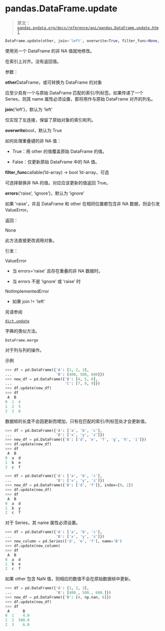 # pandas.DataFrame.update

> 原文：[`pandas.pydata.org/docs/reference/api/pandas.DataFrame.update.html`](https://pandas.pydata.org/docs/reference/api/pandas.DataFrame.update.html)

```py
DataFrame.update(other, join='left', overwrite=True, filter_func=None, errors='ignore')
```

使用另一个 DataFrame 的非 NA 值就地修改。

在索引上对齐。没有返回值。

参数：

**other**DataFrame，或可转换为 DataFrame 的对象

应至少具有一个与原始 DataFrame 匹配的索引/列标签。如果传递了一个 Series，则其 name 属性必须设置，那将用作与原始 DataFrame 对齐的列名。

**join**{‘left’}，默认为 ‘left’

仅实现了左连接，保留了原始对象的索引和列。

**overwrite**bool，默认为 True

如何处理重叠键的非 NA 值：

+   True：用 other 的值覆盖原始 DataFrame 的值。

+   False：仅更新原始 DataFrame 中的 NA 值。

**filter_func**callable(1d-array) -> bool 1d-array，可选

可选择替换非 NA 的值。对应应该更新的值返回 True。

**errors**{‘raise’, ‘ignore’}，默认为 ‘ignore’

如果 'raise'，并且 DataFrame 和 other 在相同位置都包含非 NA 数据，则会引发 ValueError。

返回：

None

此方法直接更改调用对象。

引发：

ValueError

+   当 errors='raise' 且存在重叠的非 NA 数据时。

+   当 errors 不是 ‘ignore’ 或 ‘raise’ 时

NotImplementedError

+   如果 join != ‘left’

另请参阅

[`dict.update`](https://docs.python.org/3/library/stdtypes.html#dict.update "(在 Python v3.12 中)")

字典的类似方法。

`DataFrame.merge`

对于列与列的操作。

示例

```py
>>> df = pd.DataFrame({'A': [1, 2, 3],
...                    'B': [400, 500, 600]})
>>> new_df = pd.DataFrame({'B': [4, 5, 6],
...                        'C': [7, 8, 9]})
>>> df.update(new_df)
>>> df
 A  B
0  1  4
1  2  5
2  3  6 
```

数据帧的长度不会因更新而增加，只有在匹配的索引/列标签处才会更新值。

```py
>>> df = pd.DataFrame({'A': ['a', 'b', 'c'],
...                    'B': ['x', 'y', 'z']})
>>> new_df = pd.DataFrame({'B': ['d', 'e', 'f', 'g', 'h', 'i']})
>>> df.update(new_df)
>>> df
 A  B
0  a  d
1  b  e
2  c  f 
```

```py
>>> df = pd.DataFrame({'A': ['a', 'b', 'c'],
...                    'B': ['x', 'y', 'z']})
>>> new_df = pd.DataFrame({'B': ['d', 'f']}, index=[0, 2])
>>> df.update(new_df)
>>> df
 A  B
0  a  d
1  b  y
2  c  f 
```

对于 Series，其 name 属性必须设置。

```py
>>> df = pd.DataFrame({'A': ['a', 'b', 'c'],
...                    'B': ['x', 'y', 'z']})
>>> new_column = pd.Series(['d', 'e', 'f'], name='B')
>>> df.update(new_column)
>>> df
 A  B
0  a  d
1  b  e
2  c  f 
```

如果 other 包含 NaN 值，则相应的数值不会在原始数据帧中更新。

```py
>>> df = pd.DataFrame({'A': [1, 2, 3],
...                    'B': [400., 500., 600.]})
>>> new_df = pd.DataFrame({'B': [4, np.nan, 6]})
>>> df.update(new_df)
>>> df
 A      B
0  1    4.0
1  2  500.0
2  3    6.0 
```
